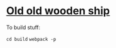 # [Old old wooden ship](https://www.youtube.com/watch?v=jLuK-EBkcww)

To build stuff:

`cd build`
`webpack -p`
